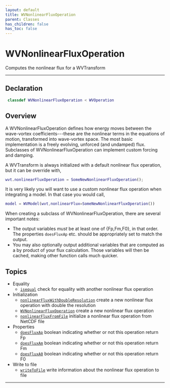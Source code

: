 ```yaml
---
layout: default
title: WVNonlinearFluxOperation
parent: Classes
has_children: false
has_toc: false
---
```


#  WVNonlinearFluxOperation

Computes the nonlinear flux for a WVTransform


---

## Declaration
```matlab
 classdef WVNonlinearFluxOperation < WVOperation
```

## Overview
 
  A WVNonlinearFluxOperation defines how energy moves between the
  wave-vortex coefficients---these are the nonlinear terms in the
  equations of motion, transformed into wave-vortex space. The most
  basic implementation is a freely evolving, unforced (and undamped)
  flux. Subclasses of WVNonlinearFluxOperation can implement custom
  forcing and damping.
 
  A WVTransform is always initialized with a default nonlinear flux
  operation, but it can be override with,
  ```matlab
  wvt.nonlinearFluxOperation = SomeNewNonlinearFluxOperation();
  ```
 
  It is very likely you will want to use a custom nonlinear flux
  operation when integrating a model. In that case you would call,
  ```matlab
  model = WVModel(wvt,nonlinearFlux=SomeNewNonlinearFluxOperation())
  ```
 
  When creating a subclass of WVNonlinearFluxOperation, there are
  several important notes:
 
  + The output variables *must* be at least one of {Fp,Fm,F0}, in that
  order. The properties `doesFluxAp` etc. should be appropriately set
  to match the output.
  + You may also optionally output additional variables that are computed
  as a by product of your flux calculation. Those variables will then
  be cached, making other function calls much quicker.
 
  


## Topics
+ Equality
  + [`isequal`](/classes/wvnonlinearfluxoperation/isequal.html) check for equality with another nonlinear flux operation
+ Initialization
  + [`nonlinearFluxWithDoubleResolution`](/classes/wvnonlinearfluxoperation/nonlinearfluxwithdoubleresolution.html) create a new nonlinear flux operation with double the resolution
  + [`WVNonlinearFluxOperation`](/classes/wvnonlinearfluxoperation/wvnonlinearfluxoperation.html) create a new nonlinear flux operation
  + [`nonlinearFluxFromFile`](/classes/wvnonlinearfluxoperation/nonlinearfluxfromfile.html) initialize a nonlinear flux operation from NetCDF file
+ Properties
  + [`doesFluxAp`](/classes/wvnonlinearfluxoperation/doesfluxap.html) boolean indicating whether or not this operation return Fp
  + [`doesFluxAm`](/classes/wvnonlinearfluxoperation/doesfluxam.html) boolean indicating whether or not this operation return Fm
  + [`doesFluxA0`](/classes/wvnonlinearfluxoperation/doesfluxa0.html) boolean indicating whether or not this operation return F0
+ Write to file
  + [`writeToFile`](/classes/wvnonlinearfluxoperation/writetofile.html) write information about the nonlinear flux operation to file


---